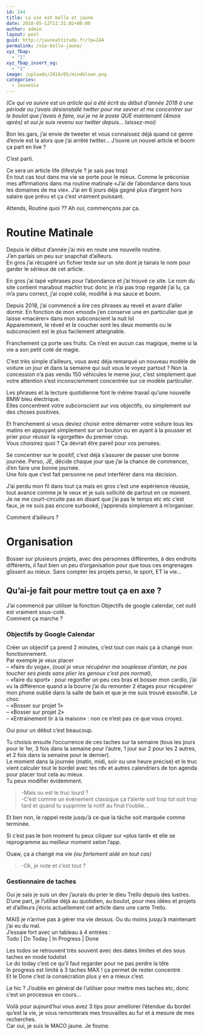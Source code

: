 ```yaml
---
id: 244
title: La vie est belle et jaune
date: 2018-05-12T11:31:02+00:00
author: admin
layout: post
guid: http://jauneattitude.fr/?p=244
permalink: /vie-belle-jaune/
xyz_fbap:
  - "1"
xyz_fbap_insert_og:
  - "1"
image: /uploads/2018/05/mindblown.png
categories:
  - JauneVie
---
```

<div class="current markeddown hide-on-edit js-card-desc js-show-with-desc" dir="auto">
  <p>
    <em>(Ce qui va suivre est un article qui a été écrit au début d&rsquo;année 2018 à une période ou j&rsquo;avais désisnstallé twitter pour me sevrer et me concentrer sur le boulot que j&rsquo;avais à faire, oui je ne le poste QUE maintenant (4mois après) et oui je suis revenu sur twitter depuis… laissez-moi)</em>
  </p>
  
  <p>
    Bon les gars, j&rsquo;ai envie de tweeter et vous connaissez déjà quand ce genre d&rsquo;envie est la alors que j&rsquo;ai arrêté twitter… J&rsquo;ouvre un nouvel article et boom ça part en live ?
  </p>
  
  <p>
    C&rsquo;est parti.
  </p>
  
  <p>
    Ce sera un article life (lifestyle ? je sais pas trop)<br /> En tout cas tout dans ma vie se porte pour le mieux. Comme le préconise mes affirmations dans ma routine matinale «J&rsquo;ai de l&rsquo;abondance dans tous les domaines de ma vie». J&rsquo;ai en 6 jours déja gagné plus d&rsquo;argent hors salaire que prévu et ça c&rsquo;est vraiment puissant.
  </p>
  
  <p>
    Attends, Routine quoi ?? Ah oui, commençons par ça.
  </p>
  
  <h1>
    Routine Matinale
  </h1>
  
  <p>
    Depuis le début d&rsquo;année j&rsquo;ai mis en route une nouvelle routine.<br /> J&rsquo;en parlais un peu sur snapchat d&rsquo;ailleurs.<br /> En gros j&rsquo;ai récupéré un fichier texte sur un site dont je tairais le nom pour garder le sérieux de cet article.
  </p>
  
  <p>
    En gros j&rsquo;ai tapé «phrases pour l&rsquo;abondance et j&rsquo;ai trouvé ce site. Le nom du site contient marabout machin truc donc je n&rsquo;ai pas trop regardé j&rsquo;ai lu, ça m&rsquo;a paru correct, j&rsquo;ai copié collé, modifié à ma sauce et boom.
  </p>
  
  <p>
    Depuis 2018, j&rsquo;ai commencé a lire ces phrases au reveil et avant d&rsquo;aller dormir. En fonction de mon «mood» j&rsquo;en conserve une en particulier que je laisse «macérer» dans mon subconscient la nuit lol<br /> Apparemment, le réveil et le coucher sont les deux moments ou le subconscient est le plus facilement atteignable.
  </p>
  
  <p>
    Franchement ça porte ses fruits. Ce n&rsquo;est en aucun cas magique, meme si la vie a son petit coté de magie.
  </p>
  
  <p>
    C&rsquo;est très simple d&rsquo;ailleurs, vous avez déja remarqué un nouveau modèle de voiture un jour et dans la semaine qui suit vous le voyez partout ? Non la concession n&rsquo;a pas vendu 150 véhicules le meme jour, c&rsquo;est simplement que votre attention s&rsquo;est inconsciemment concentrée sur ce modèle particulier.
  </p>
  
  <p>
    Les phrases et la lecture quotidienne font le même travail qu&rsquo;une nouvelle BMW bleu électrique.<br /> Elles concentrent votre subconscient sur vos objectifs, ou simplement sur des choses positives.
  </p>
  
  <p>
    Et franchement si vous deviez choisir entre démarrer votre voiture tous les matins en appuyant simplement sur un bouton ou en ayant à la pousser et prier pour réussir la «gorgette» du premier coup.<br /> Vous choisirez quoi ? Ça devrait être pareil pour vos pensées.
  </p>
  
  <p>
    Se concentrer sur le positif, c&rsquo;est déjà s&rsquo;assurer de passer une bonne journée. Perso, JE, décide chaque jour que j&rsquo;ai la chance de commencer, d&rsquo;en faire une bonne journée.<br /> Une fois que c&rsquo;est fait personne ne peut interférer dans ma décision.
  </p>
  
  <p>
    J&rsquo;ai perdu mon fil dans tout ça mais en gros c&rsquo;est une expérience réussie, tout avance comme je le veux et je suis sollicité de partout en ce moment. Je ne me court-circuite pas en disant que j&rsquo;ai pas le temps etc etc c&rsquo;est faux, je ne suis pas encore surbooké, j&rsquo;apprends simplement à m&rsquo;organiser.
  </p>
  
  <p>
    Comment d&rsquo;ailleurs ?
  </p>
  
  <h1>
    Organisation
  </h1>
  
  <p>
    Bosser sur plusieurs projets, avec des personnes différentes, à des endroits différents, il faut bien un peu d&rsquo;organisation pour que tous ces engrenages glissent au mieux. Sans compter les projets perso, le sport, ET la vie…
  </p>
  
  <h2>
    Qu&rsquo;ai-je fait pour mettre tout ça en axe ?
  </h2>
  
  <p>
    J&rsquo;ai commencé par utiliser la fonction Objectifs de google calendar, cet outil est vraiment sous-coté.<br /> Comment ça marche ?
  </p>
  
  <h3>
    Objectifs by Google Calendar
  </h3>
  
  <p>
    Créer un objectif ça prend 2 minutes, c&rsquo;est tout con mais ça à changé mon fonctionnement.<br /> Par exemple je veux placer<br /> &#8211; «faire du yoga», <em>(ouai je veux récupérer ma souplesse d&rsquo;antan, ne pas toucher ses pieds sans plier les genoux c&rsquo;est pas normal)</em>,<br /> &#8211; «faire du sport» : pour regonfler un peu ces bras et bosser mon cardio, j&rsquo;ai vu la différence quand a la bourre j&rsquo;ai du remonter 2 étages pour récupérer mon phone oublié dans la salle de bain et que je me suis trouvé essouflé. Le choc<br /> &#8211; «Bosser sur projet 1»<br /> &#8211; «Bosser sur projet 2»<br /> &#8211; «Entrainement tir à la maison» : non ce n&rsquo;est pas ce que vous croyez.
  </p>
  
  <p>
    Oui pour un début c&rsquo;est beaucoup.
  </p>
  
  <p>
    Tu choisis ensuite l’occurrence de ces taches sur ta semaine (tous les jours pour le 1er, 3 fois dans la semaine pour l&rsquo;autre, 1 jour sur 2 pour les 2 autres, et 2 fois dans la semaine pour le dernier).<br /> Le moment dans la journée (matin, midi, soir ou une heure précise) et le truc vient calculer tout le bordel avec tes rdv et autres calendriers de ton agenda pour placer tout cela au mieux.<br /> Tu peux modifier évidemment.
  </p>
  
  <blockquote>
    <p>
      -Mais ou est le truc lourd ?<br /> -C&rsquo;est comme un événement classique ça t&rsquo;alerte soit trop tot soit trop tard et quand tu supprime la notif au final t&rsquo;oublie…
    </p>
  </blockquote>
  
  <p>
    Et ben non, le rappel reste jusqu’à ce que la tâche soit marquée comme terminée.
  </p>
  
  <p>
    Si c&rsquo;est pas le bon moment tu peux cliquer sur «plus tard» et elle se reprogramme au meilleur moment selon l&rsquo;app.
  </p>
  
  <p>
    Ouaw, ça a changé ma vie <em>(ou fortement aidé en tout cas) </em>
  </p>
  
  <blockquote>
    <p>
      -Ok, je note et c&rsquo;est tout ?
    </p>
  </blockquote>
  
  <h3>
    Gestionnaire de taches
  </h3>
  
  <p>
    Oui je sais je suis un dev j&rsquo;aurais du prier le dieu Trello depuis des lustres.<br /> D&rsquo;une part, je l&rsquo;utilise déjà au quotidien, au boulot, pour mes idées et projets et d&rsquo;ailleurs j&rsquo;écris actuellement cet article dans une carte Trello.
  </p>
  
  <p>
    MAIS je n&rsquo;arrive pas à gérer ma vie dessus. Ou du moins jusqu’à maintenant j&rsquo;ai eu du mal.<br /> J&rsquo;essaie fort avec un tableau à 4 entrées :<br /> Todo | Do Today | In Progress | Done
  </p>
  
  <p>
    Les todos se retrouvent très souvent avec des dates limites et des sous taches en mode todolist<br /> Le do today c&rsquo;est ce qu&rsquo;il faut regarder pour ne pas perdre la tête<br /> In progress est limité à 3 taches MAX ! ça permet de rester concentré.<br /> Et le Done c&rsquo;est la consécration plus y en a mieux c&rsquo;est.
  </p>
  
  <p>
    Le hic ? J&rsquo;oublie en général de l&rsquo;utiliser pour mettre mes taches etc, donc c&rsquo;est un processus en cours…
  </p>
  
  <p>
    Voilà pour aujourd&rsquo;hui vous avez 3 tips pour améliorer l&rsquo;étendue du bordel qu&rsquo;est la vie, je vous remonterais mes trouvailles au fur et à mesure de mes recherches.<br /> Car oui, je suis le MACO jaune. Je fouine.
  </p>
</div>